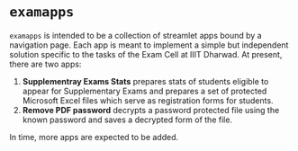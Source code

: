 # `examapps`

`examapps` is intended to be a collection of streamlet apps bound by a navigation page. Each app is meant to implement a simple but independent solution specific to the tasks of the Exam Cell at IIIT Dharwad. At present, there are two apps:

1. **Supplementray Exams Stats** prepares stats of students eligible to appear for Supplementary Exams and prepares a set of protected Microsoft Excel files which serve as registration forms for students.
2. **Remove PDF password** decrypts a password protected file using the known password and saves a decrypted form of the file.

In time, more apps are expected to be added.